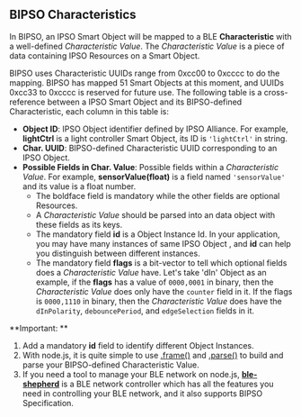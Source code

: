 ## BIPSO Characteristics  

In BIPSO, an IPSO Smart Object will be mapped to a BLE **Characteristic** with a well-defined *Characteristic Value*. The *Characteristic Value* is a piece of data containing IPSO Resources on a Smart Object.  
  
BIPSO uses Characteristic UUIDs range from 0xcc00 to 0xcccc to do the mapping. BIPSO has mapped 51 Smart Objects at this moment, and UUIDs 0xcc33 to 0xcccc is reserved for future use. The following table is a cross-reference between a IPSO Smart Object and its BIPSO-defined Characteristic, each column in this table is:  

* **Object ID**: IPSO Object identifier defined by IPSO Alliance. For example, **lightCtrl** is a light controller Smart Object, its ID is `'lightCtrl'` in string.  
* **Char. UUID**: BIPSO-defined Characteristic UUID corresponding to an IPSO Object.  
* **Possible Fields in Char. Value**: Possible fields within a *Characteristic Value*. For example, **sensorValue(float)** is a field named `'sensorValue'` and its value is a float number.  
    * The boldface field is mandatory while the other fields are optional Resources.  
    * A *Characteristic Value* should be parsed into an data object with these fields as its keys.  
    * The mandatory field **id** is a Object Instance Id. In your application, you may have many instances of same IPSO Object , and **id** can help you distinguish between different instances.
    * The mandatory field **flags** is a bit-vector to tell which optional fields does a *Characteristic Value* have. Let's take 'dIn' Object as an example, if the **flags** has a value of `0000,0001` in binary, then the *Characteristic Value* does only have the `counter` field in it. If the flags is `0000,1110` in binary, then the *Characteristic Value* does have the `dInPolarity`, `debouncePeriod`, and `edgeSelection` fields in it. 

**Important: **
1. Add a mandatory **id** field to identify different Object Instances.
2. With node.js, it is quite simple to use [.frame()](https://github.com/bluetoother/bipso#frame) and [.parse()](https://github.com/bluetoother/bipso#parse) to build and parse your BIPSO-defined Characteristic Value.
3. If you need a tool to manage your BLE network on node.js, [**ble-shepherd**](https://github.com/bluetoother/ble-shepherd) is a BLE network controller which has all the features you need in controlling your BLE network, and it also supports BIPSO Specification.